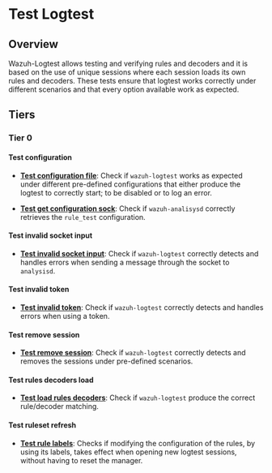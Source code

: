 # Test Logtest

## Overview

Wazuh-Logtest allows testing and verifying rules and decoders and it is based on
the use of unique sessions where each session loads its own rules and decoders.
These tests ensure that logtest works correctly under different scenarios and
that every option available work as expected.

## Tiers

### Tier 0

#### Test configuration

- **[Test configuration file](test_configuration/test_configuration_file.md)**:
Check if `wazuh-logtest` works as expected under different pre-defined
configurations that either produce the logtest to correctly start; to be
disabled or to log an error.

- **[Test get configuration sock](test_configuration/test_get_configuration_sock.md)**:
Check if `wazuh-analisysd` correctly retrieves the `rule_test` configuration.

#### Test invalid socket input

- **[Test invalid socket input](test_invalid_socket_input/test_invalid_socket_input.md)**:
Check if `wazuh-logtest` correctly detects and handles errors when sending a
message through the socket to `analysisd`.

#### Test invalid token

- **[Test invalid token](test_invalid_token/test_invalid_session_token.md)**:
Check if `wazuh-logtest` correctly detects and handles errors when using a token.

#### Test remove session

- **[Test remove session](test_remove_session/test_remove_session.md)**:
Check if `wazuh-logtest` correctly detects and removes the sessions under
pre-defined scenarios.

#### Test rules decoders load

- **[Test load rules decoders](test_rules_decoders_load/test_load_rules_decoders.md)**:
Check if `wazuh-logtest` produce the correct rule/decoder matching.

#### Test ruleset refresh

- **[Test rule labels](test_ruleset_refresh/test_rule_labels.md)**:
Checks if modifying the configuration of the rules, by using its labels, takes
effect when opening new logtest sessions, without having to reset the manager.
